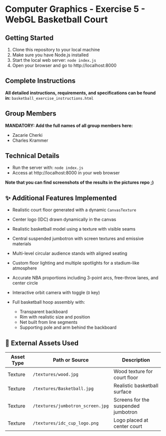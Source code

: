 # Computer Graphics - Exercise 5 - WebGL Basketball Court

## Getting Started
1. Clone this repository to your local machine
2. Make sure you have Node.js installed
3. Start the local web server: `node index.js`
4. Open your browser and go to http://localhost:8000

## Complete Instructions
**All detailed instructions, requirements, and specifications can be found in:**
`basketball_exercise_instructions.html`

## Group Members
**MANDATORY: Add the full names of all group members here:**
- Zacarie Cherki
- Charles Krammer

## Technical Details
- Run the server with: `node index.js`
- Access at http://localhost:8000 in your web browser

**Note that you can find screenshots of the results in the pictures repo ;)**

## ✨ Additional Features Implemented

- Realistic court floor generated with a dynamic `CanvasTexture`
- Center logo (IDC) drawn dynamically in the canvas
- Realistic basketball model using a texture with visible seams
- Central suspended jumbotron with screen textures and emissive materials
- Multi-level circular audience stands with aligned seating
- Custom floor lighting and multiple spotlights for a stadium-like atmosphere

- Accurate NBA proportions including 3-point arcs, free-throw lanes, and center circle
- Interactive orbit camera with toggle (`O` key)
- Full basketball hoop assembly with:
  - Transparent backboard
  - Rim with realistic size and position
  - Net built from line segments
  - Supporting pole and arm behind the backboard

## 📁 External Assets Used

| Asset Type  | Path or Source                     | Description                          |
|-------------|------------------------------------|--------------------------------------|
| Texture     | `/textures/wood.jpg`              | Wood texture for court floor         |
| Texture     | `/textures/Basketball.jpg`        | Realistic basketball surface         |
| Texture     | `/textures/jumbotron_screen.jpg`  | Screens for the suspended jumbotron |
| Texture     | `/textures/idc_cup_logo.png`      | Logo placed at center court         |